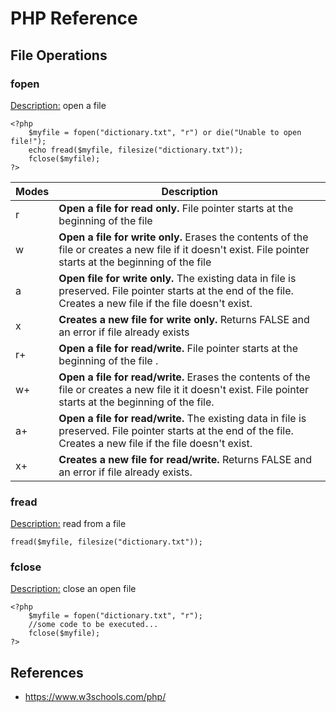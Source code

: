 # PHP Reference

## File Operations

### fopen
<ins>Description:</ins> open a file

    <?php
        $myfile = fopen("dictionary.txt", "r") or die("Unable to open file!");
        echo fread($myfile, filesize("dictionary.txt"));
        fclose($myfile);
    ?>

Modes | Description
--- | ---
r | <b>Open a file for read only.</b> File pointer starts at the beginning of the file
w | <b>Open a file for write only.</b> Erases the contents of the file or creates a new file if it doesn't exist. File pointer starts at the beginning of the file
a | <b>Open file for write only.</b> The existing data in file is preserved. File pointer starts at the end of the file. Creates a new file if the file doesn't exist.
x | <b>Creates a new file for write only.</b> Returns FALSE and an error if file already exists
r+ | <b>Open a file for read/write.</b> File pointer starts at the beginning of the file .
w+ | <b>Open a file for read/write.</b> Erases the contents of the file or creates a new file it it doesn't exist. File pointer starts at the beginning of the file. 
a+ | <b>Open a file for read/write.</b> The existing data in file is preserved. File pointer starts at the end of the file. Creates a new file if the file doesn't exist.
x+ | <b>Creates a new file for read/write.</b> Returns FALSE and an error if file already exists. 

### fread
<ins>Description:</ins> read from a file

    fread($myfile, filesize("dictionary.txt"));

### fclose
<ins>Description:</ins> close an open file

    <?php
        $myfile = fopen("dictionary.txt", "r");
        //some code to be executed...
        fclose($myfile);
    ?>

## References
* https://www.w3schools.com/php/
